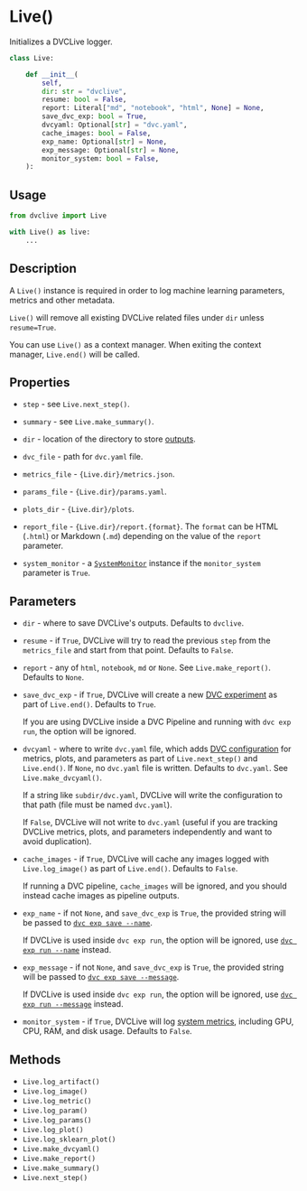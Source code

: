 # Live()

Initializes a DVCLive logger.

```py
class Live:

    def __init__(
        self,
        dir: str = "dvclive",
        resume: bool = False,
        report: Literal["md", "notebook", "html", None] = None,
        save_dvc_exp: bool = True,
        dvcyaml: Optional[str] = "dvc.yaml",
        cache_images: bool = False,
        exp_name: Optional[str] = None,
        exp_message: Optional[str] = None,
        monitor_system: bool = False,
    ):
```

## Usage

```py
from dvclive import Live

with Live() as live:
    ...
```

## Description

A `Live()` instance is required in order to log machine learning parameters,
metrics and other metadata.

<admon type="warn">

`Live()` will remove all existing DVCLive related files under `dir` unless
`resume=True`.

</admon>

You can use `Live()` as a context manager. When exiting the context manager,
`Live.end()` will be called.

## Properties

- `step` - see `Live.next_step()`.

- `summary` - see `Live.make_summary()`.

- `dir` - location of the directory to store
  [outputs](/doc/dvclive/how-it-works).

- `dvc_file` - path for `dvc.yaml` file.

- `metrics_file` - `{Live.dir}/metrics.json`.

- `params_file` - `{Live.dir}/params.yaml`.

- `plots_dir` - `{Live.dir}/plots`.

- `report_file` - `{Live.dir}/report.{format}`. The `format` can be HTML
  (`.html`) or Markdown (`.md`) depending on the value of the `report`
  parameter.

- `system_monitor` - a [`SystemMonitor`](doc/dvclive/monitor_system) instance if
  the `monitor_system` parameter is `True`.

## Parameters

- `dir` - where to save DVCLive's outputs. Defaults to `dvclive`.

- `resume` - if `True`, DVCLive will try to read the previous `step` from the
  `metrics_file` and start from that point. Defaults to `False`.

- `report` - any of `html`, `notebook`, `md` or `None`. See
  `Live.make_report()`. Defaults to `None`.

- `save_dvc_exp` - if `True`, DVCLive will create a new
  [DVC experiment](/doc/dvclive/how-it-works#git-integration) as part of
  `Live.end()`. Defaults to `True`.

  If you are using DVCLive inside a <abbr>DVC Pipeline</abbr> and running with
  `dvc exp run`, the option will be ignored.

- `dvcyaml` - where to write `dvc.yaml` file, which adds
  [DVC configuration](/doc/user-guide/project-structure/dvcyaml-files) for
  metrics, plots, and parameters as part of `Live.next_step()` and `Live.end()`.
  If `None`, no `dvc.yaml` file is written. Defaults to `dvc.yaml`. See
  `Live.make_dvcyaml()`.

  If a string like `subdir/dvc.yaml`, DVCLive will write the configuration to
  that path (file must be named `dvc.yaml`).

  If `False`, DVCLive will not write to `dvc.yaml` (useful if you are tracking
  DVCLive metrics, plots, and parameters independently and want to avoid
  duplication).

- `cache_images` - if `True`, DVCLive will <abbr>cache</abbr> any images logged
  with `Live.log_image()` as part of `Live.end()`. Defaults to `False`.

  If running a <abbr>DVC pipeline</abbr>, `cache_images` will be ignored, and
  you should instead cache images as pipeline <abbr>outputs</abbr>.

- `exp_name` - if not `None`, and `save_dvc_exp` is `True`, the provided string
  will be passed to
  [`dvc exp save --name`](/doc/command-reference/exp/save#--name).

  If DVCLive is used inside `dvc exp run`, the option will be ignored, use
  [`dvc exp run --name`](/doc/command-reference/exp/run#--name) instead.

- `exp_message` - if not `None`, and `save_dvc_exp` is `True`, the provided
  string will be passed to
  [`dvc exp save --message`](/doc/command-reference/exp/save#--message).

  If DVCLive is used inside `dvc exp run`, the option will be ignored, use
  [`dvc exp run --message`](/doc/command-reference/exp/run#--message) instead.

- `monitor_system` - if `True`, DVCLive will log
  [system metrics](/doc/dvclive/monitor_system), including GPU, CPU, RAM, and
  disk usage. Defaults to `False`.

## Methods

- `Live.log_artifact()`
- `Live.log_image()`
- `Live.log_metric()`
- `Live.log_param()`
- `Live.log_params()`
- `Live.log_plot()`
- `Live.log_sklearn_plot()`
- `Live.make_dvcyaml()`
- `Live.make_report()`
- `Live.make_summary()`
- `Live.next_step()`
